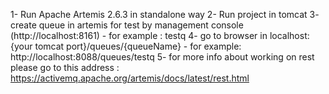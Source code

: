 1- Run Apache Artemis 2.6.3 in standalone way
2- Run project in tomcat
3- create queue in artemis for test by management console (http://localhost:8161) - for example : testq
4- go to browser in localhost:{your tomcat port}/queues/{queueName} - for example: http://localhost:8088/queues/testq
5- for more info about working on rest please go to this address : https://activemq.apache.org/artemis/docs/latest/rest.html
